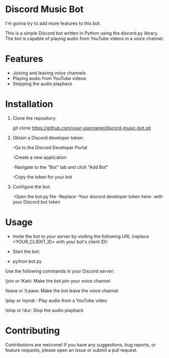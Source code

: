 # Discord Music Bot

I'm gonna try to add more features to this bot.

This is a simple Discord bot written in Python using the discord.py library. The bot is capable of playing audio from YouTube videos in a voice channel.

# Features

- Joining and leaving voice channels
- Playing audio from YouTube videos
- Stopping the audio playback

# Installation

1. Clone the repository:

    git clone https://github.com/your-username/discord-music-bot.git

2. Obtain a Discord developer token:

    -Go to the Discord Developer Portal

    -Create a new application

    -Navigate to the "Bot" tab and click "Add Bot"

   -Copy the token for your bot
  
3. Configure the bot:

    -Open the bot.py file
    -Replace -Your discord developer token here- with your Discord bot token

# Usage
- Invite the bot to your server by visiting the following URL (replace <YOUR_CLIENT_ID> with your bot's client ID):

- Start the bot:
- 
  python bot.py

Use the following commands in your Discord server:

!join or !Katıl: Make the bot join your voice channel

!leave or !Leave: Make the bot leave the voice channel

!play <query> or !oynat <query>: Play audio from a YouTube video
  
!stop or !dur: Stop the audio playback
  
# Contributing
Contributions are welcome! If you have any suggestions, bug reports, or feature requests, please open an issue or submit a pull request.
